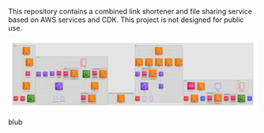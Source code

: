 This repository contains a combined link shortener and file sharing service based on AWS services and CDK. This project is not designed for public use.

[![](diagram.png)](./diagram.png?raw=true)

blub
